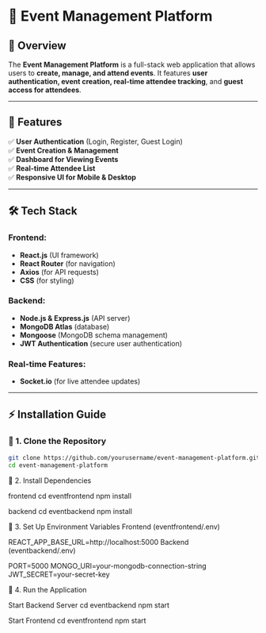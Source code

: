 <!-- @format -->

# 🎉 Event Management Platform

## **📌 Overview**

The **Event Management Platform** is a full-stack web application that allows users to **create, manage, and attend events**. It features **user authentication, event creation, real-time attendee tracking**, and **guest access for attendees**.

---

## **🚀 Features**

✅ **User Authentication** (Login, Register, Guest Login)  
✅ **Event Creation & Management**  
✅ **Dashboard for Viewing Events**  
✅ **Real-time Attendee List**  
✅ **Responsive UI for Mobile & Desktop**

---

## **🛠️ Tech Stack**

### **Frontend:**

- **React.js** (UI framework)
- **React Router** (for navigation)
- **Axios** (for API requests)
- **CSS** (for styling)

### **Backend:**

- **Node.js & Express.js** (API server)
- **MongoDB Atlas** (database)
- **Mongoose** (MongoDB schema management)
- **JWT Authentication** (secure user authentication)

### **Real-time Features:**

- **Socket.io** (for live attendee updates)

---

## **⚡ Installation Guide**

### **📌 1. Clone the Repository**

```sh
git clone https://github.com/yourusername/event-management-platform.git
cd event-management-platform
```

📌 2. Install Dependencies

frontend
cd eventfrontend
npm install

backend
cd eventbackend
npm install

📌 3. Set Up Environment Variables
Frontend (eventfrontend/.env)

REACT_APP_BASE_URL=http://localhost:5000
Backend (eventbackend/.env)

PORT=5000
MONGO_URI=your-mongodb-connection-string
JWT_SECRET=your-secret-key

📌 4. Run the Application

Start Backend Server
cd eventbackend
npm start

Start Frontend
cd eventfrontend
npm start
